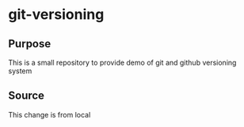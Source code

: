 # git-versioning

## Purpose
This is a small repository to provide demo of git and github versioning system

## Source
This change is from local